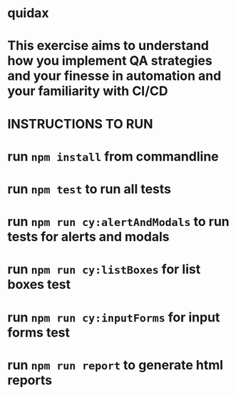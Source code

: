 # quidax

# This exercise aims to understand how you implement QA strategies and your finesse in automation and your familiarity with CI/CD

# INSTRUCTIONS TO RUN

# run `npm install` from commandline

# run `npm test` to run all tests

# run `npm run cy:alertAndModals` to run tests for alerts and modals

# run `npm run cy:listBoxes` for list boxes test

# run `npm run cy:inputForms` for input forms test

# run `npm run report` to generate html reports
